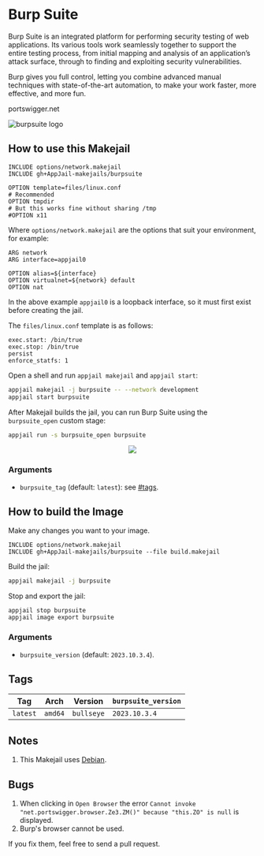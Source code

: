 # Burp Suite

Burp Suite is an integrated platform for performing security testing of web applications. Its various tools work seamlessly together to support the entire testing process, from initial mapping and analysis of an application’s attack surface, through to finding and exploiting security vulnerabilities.

Burp gives you full control, letting you combine advanced manual techniques with state-of-the-art automation, to make your work faster, more effective, and more fun.

portswigger.net

![burpsuite logo](https://i.ibb.co/cvvB9qJ/burpsuite.png)

## How to use this Makejail

```
INCLUDE options/network.makejail
INCLUDE gh+AppJail-makejails/burpsuite

OPTION template=files/linux.conf
# Recommended
OPTION tmpdir
# But this works fine without sharing /tmp
#OPTION x11
```

Where `options/network.makejail` are the options that suit your environment, for example:

```
ARG network
ARG interface=appjail0

OPTION alias=${interface}
OPTION virtualnet=${network} default
OPTION nat
```

In the above example `appjail0` is a loopback interface, so it must first exist before creating the jail.

The `files/linux.conf` template is as follows:

```
exec.start: /bin/true
exec.stop: /bin/true
persist
enforce_statfs: 1
```

Open a shell and run `appjail makejail` and `appjail start`:

```sh
appjail makejail -j burpsuite -- --network development
appjail start burpsuite
```

After Makejail builds the jail, you can run Burp Suite using the `burpsuite_open` custom stage:

```sh
appjail run -s burpsuite_open burpsuite
```

<p align="center">
    <img src="https://i.imgur.com/yl645zm.png" />
</p>

### Arguments

* `burpsuite_tag` (default: `latest`): see [#tags](#tags).

## How to build the Image

Make any changes you want to your image.

```
INCLUDE options/network.makejail
INCLUDE gh+AppJail-makejails/burpsuite --file build.makejail
```

Build the jail:

```sh
appjail makejail -j burpsuite
```

Stop and export the jail:

```
appjail stop burpsuite
appjail image export burpsuite
```

### Arguments

* `burpsuite_version` (default: `2023.10.3.4`).

## Tags

| Tag      | Arch    | Version    | `burpsuite_version` |
| -------- | ------- | ---------- | ------------------- |
| `latest` | `amd64` | `bullseye` |    `2023.10.3.4`    |

## Notes

1. This Makejail uses [Debian](https://github.com/AppJail-makejails/debian).

## Bugs

1. When clicking in `Open Browser` the error `Cannot invoke "net.portswigger.browser.Ze3.ZM()" because "this.ZO" is null` is displayed.
2. Burp's browser cannot be used.

If you fix them, feel free to send a pull request.
